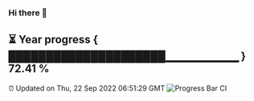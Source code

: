 ### Hi there 👋
⏳ Year progress { █████████████████████▁▁▁▁▁▁▁▁▁ } 72.41 %
---
⏰ Updated on Thu, 22 Sep 2022 06:51:29 GMT
![Progress Bar CI](https://github.com/liununu/liununu/workflows/Progress%20Bar%20CI/badge.svg)
